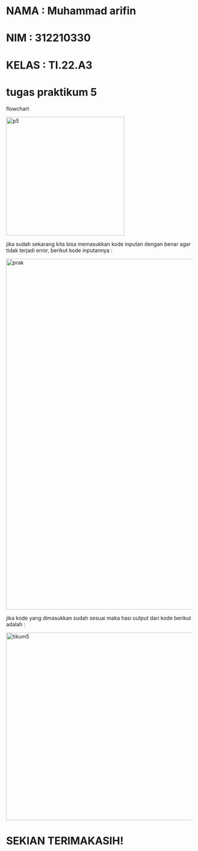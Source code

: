 # NAMA : Muhammad arifin

# NIM  : 312210330

# KELAS : TI.22.A3

# tugas praktikum 5

flowchart

<img width="321" alt="p5" src="https://user-images.githubusercontent.com/115518274/203055731-d20ba007-8d5b-438b-bc40-811d32f71170.png">

jika sudah sekarang kita bisa memasukkan kode inputan dengan benar agar tidak terjadi error,
berikut kode inputannya :

<img width="949" alt="prak" src="https://user-images.githubusercontent.com/115518274/203056967-06fa081c-114d-40d7-aa5e-4c7b68eb9e1e.png">

jika kode yang dimasukkan sudah sesuai maka hasi output dari kode berikut adalah :

<img width="507" alt="tikum5" src="https://user-images.githubusercontent.com/115518274/203057545-87fef750-6912-47f2-bd24-e186b36798f4.png">

# SEKIAN TERIMAKASIH!
